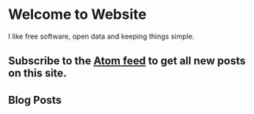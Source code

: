 # Welcome to Website

I like free software, open data and keeping things simple.

<!-- Contact me via <a href="mailto:karl@karl.berlin" rel="me">email</a> or find me on
<a href="https://github.com/karlb" rel="me">GitHub</a>,
<a href="https://fosstodon.org/@karlb" rel="me">Mastodon</a>,
<a href="https://twitter.com/karlb" rel="me">Twitter</a>,
<a href="https://www.linkedin.com/pub/karl-bartel/a/a3a/6b7" rel="me">LinkedIn</a>.  -->

## Subscribe to the [Atom feed](atom.xml) to get all new posts on this site.

## Blog Posts
